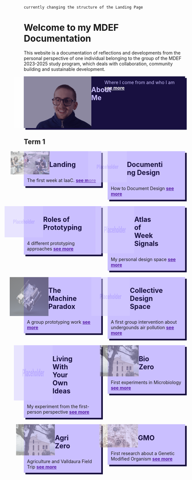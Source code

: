 `currently changing the structure of the Landing Page`
# Welcome to my MDEF Documentation
This website is a documentation of reflections and developments from the personal perspective of one individual belonging to the group of the MDEF 2023-2025 study program, which deals with collaboration, community building and sustainable development.

<div style="display:flex; width: 100%; align-items: flex-start; align-content: flex-start; gap: 10px; flex-wrap:wrap;">
    <div style="box-shadow: 5px 5px 0px 0px #181040; display: flex; flex-direction: row; align-items: flex-start; width: 100%; height: 100%; object-fit: cover; background-color: #181040" >
        <div style="display:flex; align-content: center; justify-content:center; width: 50%">
            <img src="images/Tiles/aboutMe.png" style="opacity: 50%">
            </img>
            <h2 style="color: #CABFFF; position: relative; width: 100%; align-items: center">About Me</h2>
        </div>
        <div style="padding: 10px; gap: 10px; width: 50%; color: #CABFFF;">
        Where I come from and who I am
        <a style="color: #FFFFFF; font-weight: bold;" href="https://marius-schairer.github.io/MDEF_Documentation/about/me/">
        see more
        </a>
        </div>
    </div>
</div>

## Term 1
<div style="display:flex; width: 100%; align-items: flex-start; align-content: flex-start; gap: 20px; flex-wrap:wrap;">
    <div style="box-shadow: 5px 5px 0px 0px #181040; display: flex; flex-direction: column; align-items: flex-start; width: 48%; height: 100%; object-fit: cover; background-color: #CABFFF" >
    <div style="display:flex; align-content: center; justify-content:center; width: 50%">
    <img src="images/Tiles/Landing.png" style="opacity: 50%">
    </img>
    <h2 style="color: #181040; position: relative; width: 100%; align-items: center">Landing</h2>
    </div>
    <div style="padding: 10px; gap: 10px;">
    The first week at IaaC. 
    <a style="color: rgb(88, 28, 167); font-weight: bold;" href="https://marius-schairer.github.io/MDEF_Documentation/term1/Landing/landing/">
    see more
    </a>
    </div>
    </div>
    <div style="box-shadow: 5px 5px 0px 0px #181040; display: flex; flex-direction: column; align-items: flex-start; width: 48%; height: 100%; object-fit: cover; background-color: #CABFFF" >
    <div style="display:flex; align-content: center; justify-content:center; width: 50%">
    <img src="images/Bearbeitet/PH.png" style="opacity: 50%"></img>
    <h2 style="color: #181040; position: relative; width: 100%; align-items: center">Documenting Design</h2>
    </div>
    <div style="padding: 10px; gap: 10px;">
    How to Document Design
    <a style="color: rgb(88, 28, 167); font-weight: bold;" href="https://marius-schairer.github.io/MDEF_Documentation/">
    see more
    </a>
    </div>
    </div>
    <div style="box-shadow: 5px 5px 0px 0px #181040; display: flex; flex-direction: column; align-items: flex-start; width: 48%; height: 100%; object-fit: cover; background-color: #CABFFF" >
    <div style="display:flex; align-content: center; justify-content:center; width: 50%">
    <img src="images/Bearbeitet/PH.png" style="display:flex; align-content: center; opacity: 50%"></img>
    <h2 style="color: #181040; position: relative; width: 100%; align-items: center">Roles of Prototyping</h2>
    </div>
    <div style="padding: 10px; gap: 10px;">
    4 different prototyping approaches
    <a style="color: rgb(88, 28, 167); font-weight: bold;" href="https://marius-schairer.github.io/MDEF_Documentation/term1/Design/DesignStudio01/">
    see more
    </a>
    </div>
    </div>
    <div style="box-shadow: 5px 5px 0px 0px #181040; display: flex; flex-direction: column; align-items: flex-start; width: 48%; height: 100%; object-fit: cover; background-color: #CABFFF" >
    <div style="display:flex; align-content: center; justify-content:center; width: 50%">
    <img src="images/Bearbeitet/PH.png" style="display:flex; align-content: center; opacity: 50%"></img>
    <h2 style="color: #181040; position: relative; width: 100%; align-items: center">Atlas of Week Signals</h2>
    </div>
    <div style="padding: 10px; gap: 10px;">
    My personal design space 
    <a style="color: rgb(88, 28, 167); font-weight: bold;" href="https://marius-schairer.github.io/MDEF_Documentation/term1/Design/AtlasofWeakSignals/">
    see more
    </a>
    </div>
    </div>
    <div style="box-shadow: 5px 5px 0px 0px #181040; display: flex; flex-direction: column; align-items: flex-start; width: 48%; height: 100%; object-fit: cover; background-color: #CABFFF" >
    <div style="display:flex; align-content: center; justify-content:center; width: 50%">
    <img src="images/Tiles/MachineParadox.png" style="display:flex; align-content: center; opacity: 50%"></img>
    <h2 style="color: #181040; position: relative; width: 100%; align-items: center">The Machine Paradox</h2>
    </div>
    <div style="padding: 10px; gap: 10px;">
    A group prototyping work 
    <a style="color: rgb(88, 28, 167); font-weight: bold;" href="https://marius-schairer.github.io/MDEF_Documentation/term1/Design/MachineParadox/md">
    see more
    </a>
    </div>
    </div>
    <div style="box-shadow: 5px 5px 0px 0px #181040; display: flex; flex-direction: column; align-items: flex-start; width: 48%; height: 100%; object-fit: cover; background-color: #CABFFF" >
    <div style="display:flex; align-content: center; justify-content:center; width: 50%">
    <img src="images/Bearbeitet/PH.png" style="display:flex; align-content: center; opacity: 50%"></img>
    <h2 style="color: #181040; position: relative; width: 100%; align-items: center">Collective Design Space</h2>
    </div>
    <div style="padding: 10px; gap: 10px;">
    A first group intervention about undergounds air pollution
    <a style="color: rgb(88, 28, 167); font-weight: bold;" href="https://marius-schairer.github.io/MDEF_Documentation/term1/Design/CollectiveDesignSpace/">
    see more
    </a>
    </div>
    </div>
    <div style="box-shadow: 5px 5px 0px 0px #181040; display: flex; flex-direction: column; align-items: flex-start; width: 48%; height: 100%; object-fit: cover; background-color: #CABFFF" >
    <div style="display:flex; align-content: center; justify-content:center; width: 50%">
    <img src="images/Bearbeitet/PH.png" style="display:flex; align-content: center; opacity: 50%"></img>
    <h2 style="color: #181040; position: relative; width: 100%; align-items: center">Living With Your Own Ideas</h2>
    </div>
    <div style="padding: 10px; gap: 10px;">
    My experiment from the first-person perspective
    <a style="color: rgb(88, 28, 167); font-weight: bold;" href="https://marius-schairer.github.io/MDEF_Documentation/term1/Design/LwYoI/">
    see more
    </a>
    </div>
    </div>
    <div style="box-shadow: 5px 5px 0px 0px #181040; display: flex; flex-direction: column; align-items: flex-start; width: 48%; height: 100%; object-fit: cover; background-color: #CABFFF" >
    <div style="display:flex; align-content: center; justify-content:center; width: 50%">
    <img src="images/Tiles/BioZero.png" style="display:flex; align-content: center; opacity: 50%"></img>
    <h2 style="color: #181040; position: relative; width: 100%; align-items: center">Bio Zero</h2>
    </div>
    <div style="padding: 10px; gap: 10px;">
    First experiments in Microbiology
    <a style="color: rgb(88, 28, 167); font-weight: bold;" href="https://marius-schairer.github.io/MDEF_Documentation/term1/Design/LwYoI/">
    see more
    </a>
    </div>
    </div>
    <div style="box-shadow: 5px 5px 0px 0px #181040; display: flex; flex-direction: column; align-items: flex-start; width: 48%; height: 100%; object-fit: cover; background-color: #CABFFF" >
    <div style="display:flex; align-content: center; justify-content:center; width: 50%">
    <img src="images/Tiles/AgriZero.png" style="display:flex; align-content: center; opacity: 50%"></img>
    <h2 style="color: #181040; position: relative; width: 100%; align-items: center">Agri Zero</h2>
    </div>
    <div style="padding: 10px; gap: 10px;">
    Agriculture and Valldaura Field Trip
    <a style="color: rgb(88, 28, 167); font-weight: bold;" href="https://marius-schairer.github.io/MDEF_Documentation/term1/Design/LwYoI/">
    see more
    </a>
    </div>
    </div>
    <div style="box-shadow: 5px 5px 0px 0px #181040; display: flex; flex-direction: column; align-items: flex-start; width: 48%; height: 100%; object-fit: cover; background-color: #CABFFF" >
    <div style="display:flex; align-content: center; justify-content:center; width: 50%">
    <img src="images/Tiles/GMO.png" style="display:flex; align-content: center; opacity: 50%"></img>
    <h2 style="color: #181040; position: relative; width: 100%; align-items: center">GMO</h2>
    </div>
    <div style="padding: 10px; gap: 10px;">
    First research about a Genetic Modified Organism
    <a style="color: rgb(88, 28, 167); font-weight: bold;" href="https://marius-schairer.github.io/MDEF_Documentation/term1/Design/LwYoI/">
    see more
    </a>
    </div>
    </div>
</div>